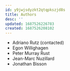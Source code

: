 ```yaml
---
id: y9jwjsdyzkt2qtqpkszjd8s
title: Authors
desc: ''
updated: 1687526226783
created: 1687526208102
---
```



- Adriano Rutz (contacted)
- Egon Willighagen
- Peter Murray Rust
- Jean-Marc Nuzillard
- Jonathan Bisson


